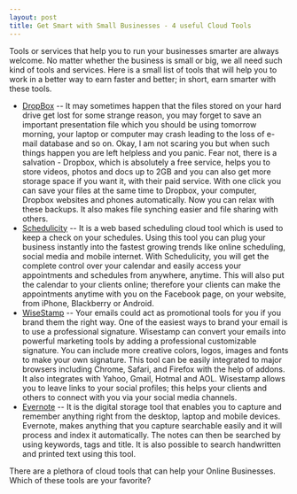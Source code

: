 ```yaml
---
layout: post
title: Get Smart with Small Businesses - 4 useful Cloud Tools
---
```


Tools or services that help you to run your businesses smarter are always welcome. No matter whether the business is small or big, we all need such kind of tools and services. Here is a small list of tools that will help you to work in a better way to earn faster and better; in short, earn smarter with these tools.

- <a href="http://www.dropbox.com/">DropBox</a> -- It may sometimes happen that the files stored on your hard drive get lost for some strange reason, you may forget to save an important presentation file which you should be using tomorrow morning, your laptop or computer may crash leading to the loss of e-mail database and so on. Okay, I am not scaring you but when such things happen you are left helpless and you panic. Fear not, there is a salvation - Dropbox, which is absolutely a free service, helps you to store videos, photos and docs up to 2GB and you can also get more storage space if you want it, with their paid service. With one click you can save your files at the same time to Dropbox, your computer, Dropbox websites and phones automatically. Now you can relax with these backups. It also makes file synching easier and file sharing with others.
- <a href="http://www.schedulicity.com/">Schedulicity</a> -- It is a web based scheduling cloud tool which is used to keep a check on your schedules. Using this tool you can plug your business instantly into the fastest growing trends like online scheduling, social media and mobile internet. With Schedulicity, you will get the complete control over your calendar and easily access your appointments and schedules from anywhere, anytime. This will also put the calendar to your clients online; therefore your clients can make the appointments anytime with you on the Facebook page, on your website, from iPhone, Blackberry or Android.
- <a href="http://www.wisestamp.com/">WiseStamp</a> -- Your emails could act as promotional tools for you if you brand them the right way. One of the easiest ways to brand your email is to use a professional signature. Wisestamp can convert your emails into powerful marketing tools by adding a professional customizable signature. You can include more creative colors, logos, images and fonts to make your own signature. This tool can be easily integrated to major browsers including Chrome, Safari, and Firefox with the help of addons. It also integrates with Yahoo, Gmail, Hotmal and AOL. Wisestamp allows you to leave links to your social profiles; this helps your clients and others to connect with you via your social media channels.
- <a href="http://www.evernote.com/">Evernote</a> -- It is the digital storage tool that enables you to capture and remember anything right from the desktop, laptop and mobile devices. Evernote, makes anything that you capture searchable easily and it will process and index it automatically. The notes can then be searched by using keywords, tags and title. It is also possible to search handwritten and printed text using this tool. 

There are a plethora of cloud tools that can help your Online Businesses. Which of these tools are your favorite?
